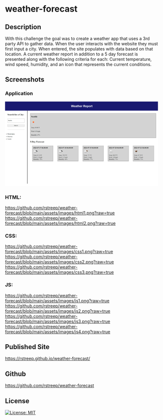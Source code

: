 # weather-forecast

## Description
With this challenge the goal was to create a weather app that uses a 3rd party API to gather data. When the user interacts with the website they must first input a city. When entered, the site populates with data based on that location. A current weather report in addition to a 5 day forecast is presented along with the following criteria for each: Current temperature, wind speed, humidity, and an icon that represents the current conditions.

## Screenshots

### Application

![Live Deployment](/assets/images/publish1.png)

### HTML:
https://github.com/rstreep/weather-forecast/blob/main/assets/images/html1.png?raw=true
https://github.com/rstreep/weather-forecast/blob/main/assets/images/html2.png?raw=true

### CSS:
https://github.com/rstreep/weather-forecast/blob/main/assets/images/css1.png?raw=true
https://github.com/rstreep/weather-forecast/blob/main/assets/images/css2.png?raw=true
https://github.com/rstreep/weather-forecast/blob/main/assets/images/css3.png?raw=true

### JS:
https://github.com/rstreep/weather-forecast/blob/main/assets/images/js1.png?raw=true
https://github.com/rstreep/weather-forecast/blob/main/assets/images/js2.png?raw=true
https://github.com/rstreep/weather-forecast/blob/main/assets/images/js3.png?raw=true
https://github.com/rstreep/weather-forecast/blob/main/assets/images/js4.png?raw=true

## Published Site
https://rstreep.github.io/weather-forecast/

## Github
https://github.com/rstreep/weather-forecast

## License

[![License: MIT](https://img.shields.io/badge/License-MIT-yellow.svg)](https://opensource.org/licenses/MIT)